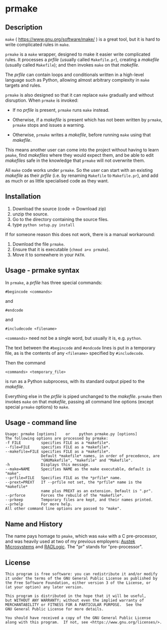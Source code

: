 # prmake 

Description
-----------
`make` ( https://www.gnu.org/software/make/ ) is a great tool, 
but it is hard to write complicated rules in `make`.

`prmake` is a `make` wrapper, designed to make it easier write complicated rules.
It processes a *prfile* (usually called `Makefile.pr`),
creating a *makefile* (usually called `Makefile`);
and then invokes `make` on that *makefile*.

The *prfile* can contain loops and conditionals written in a high-level language such as Python,
allowing almost arbitrary complexity in `make` targets and rules.

`prmake` is also designed so that it can replace `make` gradually and without disruption.
When `prmake` is invoked:
- If no *prfile* is present, `prmake` runs `make` instead.

- Otherwise, if a *makefile* is present which has not been written by `prmake`,
  `prmake` stops and issues a warning.

- Otherwise, `prmake` writes a *makefile*,
  before running `make` using that *makefile*.

This means another user can come into the project without having to learn `pmake`,
find *makefiles* where they would expect them,
and be able to edit *makefiles* safe in the knowledge that `prmake` will not overwrite them.

All `make` code works under `prmake`. 
So the user can start with an existing *makefile* as their *prfile*
(i.e. by renaming `Makefile` to `Makefile.pr`),
and add as much or as little specialised code as they want.

Installation
------------
1. Download the source (code -> Download zip)
2. unzip the source.
3. Go to the directory containing the source files.
4. type `python setup.py install`

If for someone reason this does not work,
there is a manual workaround:
1. Download the file `prmake`.
2. Ensure that it is executable (`chmod a+x prmake`).
3. Move it to somewhere in your `PATH`.

Usage - prmake syntax
---------------------
In `prmake`, a *prfile* has three special commands:

    #begincode <commands>

and

    #endcode

and

    #includecode <filename>

`<commands>` need not be a single word, but usually it is, e.g. `python`.

The text between the `#begincode` and `#endcode` lines is put in a temporary file,
as is the contents of any `<filename>` specified by `#includecode`.

Then the command

    <commands> <temporary_file>

is run as a Python subprocess,
with its standard output piped to the *makefile*.

Everything else in the *prfile* is piped unchanged to the *makefile*.
`prmake` then invokes `make` on that *makefile*,
passing all command line options (except special `prmake` options) to `make`.

Usage - command line
--------------------

    Usage: prmake [options]    or    python prmake.py [options]
    The following options are processed by prmake:
    -f FILE         specifies FILE as a *makefile*.
    --file=FILE     specifies FILE as a *makefile*.
    --makefile=FILE specifies FILE as a *makefile*.
                    Default *makefile* names, in order of precedence, are
                    "GNUMakefile", "makefile" and "Makefile".
    -h              Displays this message.
    --make=NAME     Specifies NAME as the make executable, default is "make".
    --prfile=FILE   Specifies FILE as the *prfile* name.
    --prext=PREXT   If --prfile not set, the *prfile* name is the *makefile*
                    name plus PREXT as an extension. Default is ".pr".
    --prforce       Forces the rebuild of the *makefile*.
    --prkeep        Temporary files are kept, and their names printed.
    --prhelp        For more help.
    All other command line options are passed to "make".

Name and History
----------------
The name pays homage to `pmake`, which was `make` with a C pre-processor,
and was heavily used at two of my previous employers:
[Austek Microsystems](https://en.wikipedia.org/wiki/Austek_Microsystems)
and [RADLogic](https://www.radlogic.com.au/).
The "pr" stands for "pre-processor".

License
-------
    This program is free software: you can redistribute it and/or modify
    it under the terms of the GNU General Public License as published by
    the Free Software Foundation, either version 3 of the License, or
    (at your option) any later version.

    This program is distributed in the hope that it will be useful,
    but WITHOUT ANY WARRANTY; without even the implied warranty of
    MERCHANTABILITY or FITNESS FOR A PARTICULAR PURPOSE.  See the
    GNU General Public License for more details.

    You should have received a copy of the GNU General Public License
    along with this program.  If not, see <https://www.gnu.org/licenses/>.
